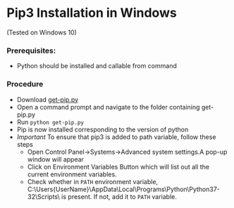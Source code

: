 # Pip3 Installation in Windows
(Tested on Windows 10)

### Prerequisites:
* Python should be installed and callable from command

### Procedure
* Download [get-pip.py](https://bootstrap.pypa.io/get-pip.py)
* Open a command prompt and navigate to the folder containing get-pip.py
* Run `python get-pip.py`
* Pip is now installed corresponding to the version of python
* *Important* To ensure that pip3 is added to path variable, follow these steps
    * Open Control Panel->Systems->Advanced system settings.A pop-up window will appear
    * Click on Environment Variables Button which will list out all the current environment variables.
    * Check whether in `PATH` environment variable, C:\Users\{UserName}\AppData\Local\Programs\Python\Python37-32\Scripts\ is present. If not, add it to `PATH` variable.